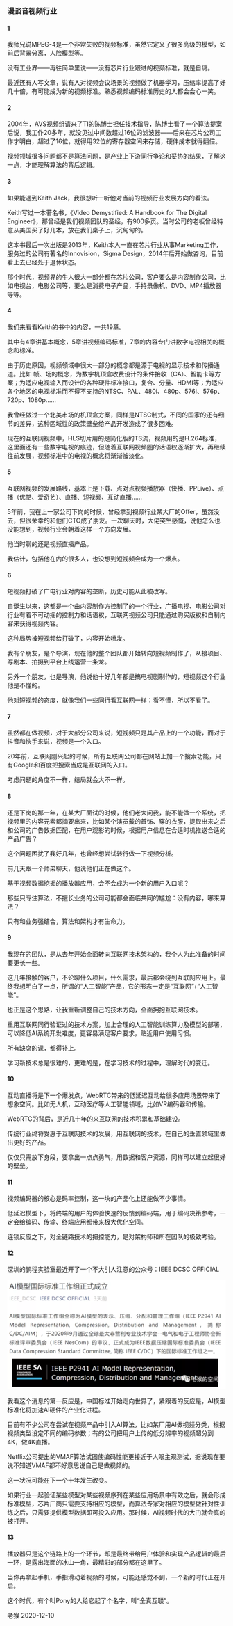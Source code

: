 ### 漫谈音视频行业
#### 1
我师兄说MPEG-4是一个非常失败的视频标准，虽然它定义了很多高级的模型，如前后背景分离，人脸模型等。

没有工业界——再往简单里说——没有芯片行业跟进的视频标准，就是自嗨。

最近还有人写文章，说有人对视频会议场景的视频做了机器学习，压缩率提高了好几十倍，有可能成为新的视频标准。熟悉视频编码标准历史的人都会会心一笑。

#### 2
2004年，AVS视频组请来了TI的陈博士担任技术指导，陈博士看了一个算法提案后说，我工作20多年，就没见过中间数超过16位的滤波器——后来在芯片公司工作才明白，超过了16位，就得用32位的寄存器空间来存储，硬件成本就得翻倍。

视频领域很多问题都不是算法问题，是产业上下游同行争论和妥协的结果，了解这一点，才能理解算法的背后逻辑。

#### 3
如果能遇到Keith Jack，我很想听一听他对当前的视频行业发展方向的看法。

Keith写过一本著名书，《Video Demystified: A Handbook for The Digital Engineer》，那曾经是我们视频团队的圣经，有900多页。当时公司的老板曾经特意从美国买了好几本，放在我们桌子上，沉甸甸的。

这本书最后一次出版是2013年，Keith本人一直在芯片行业从事Marketing工作，服务过的公司有著名的Innovision，Sigma Design，2014年后开始做咨询，目前看上去已经处于退休状态。

那个时代，视频界的牛人很大一部分都在芯片公司，客户要么是内容制作公司，比如电视台，电影公司等，要么是消费电子产品，手持录像机、DVD、MP4播放器等等。

#### 4
我们来看看Keith的书中的内容，一共19章。

其中有4章讲基本概念，5章讲视频编码标准，7章的内容专门讲数字电视相关的概念和标准。

由于历史原因，视频领域中很大一部分的概念都是源于电视的显示技术和传播通道。比如 帧、场的概念，为数字机顶盒收费设计的条件接收（CA）、智能卡等方案；为适应电视输入而设计的各种硬件标准接口，复合、分量、HDMI等；为适应各个地区的电视标准而不得不支持的NTSC、PAL、480i、480p、576i、576p、720p、1080p……

我曾经做过一个北美市场的机顶盒方案，同样是NTSC制式，不同的国家的还有细节的差异，这种区域性的政策壁垒给产品开发造成了很多困难。

现在的互联网视频中，HLS切片用的是简化版的TS流，视频用的是H.264标准，这里面还有一些数字电视的痕迹，但随着互联网视频圈的话语权逐渐扩大，再继续往前发展，视频标准中的电视的概念将渐渐被淡化。

#### 5
互联网视频的发展路线，基本上是下载、点对点视频播放器（快播、PPLive）、点播（优酷、爱奇艺）、直播、短视频、互动直播……

5年前，我在上一家公司下岗的时候，曾经拿到视频行业某大厂的Offer，虽然没去，但很荣幸的和他们CTO成了朋友。一次聊天时，大佬突生感慨，说他怎么也没能想到，视频行业会朝着这样一个方向发展。

他当时聊的还是视频直播产品。

我估计，包括他在内的很多人，也没想到短视频会成为一个爆点。

#### 6
短视频打破了广电行业对内容的垄断，历史可能从此被改写。

自诞生以来，这都是一个由内容制作方控制了的一个行业，广播电视、电影公司对行业有着不可动摇的控制力和话语权，互联网视频公司只能通过购买版权和自制内容来获得视频内容。

这种局势被短视频给打破了，内容开始喷发。

我有个朋友，是个导演，现在他的整个团队都开始转向短视频制作了，从接项目、写剧本、拍摄到平台上线运营一条龙。

另外一个朋友，也是导演，他说他十好几年都是搞电视剧制作的，短视频这个行业他是不懂的。

他对短视频的态度，就像我们一些同行看互联网一样：看不懂，所以不看了。

#### 7
虽然都在做视频，对于大部分公司来说，短视频只是其产品上的一个功能，而对于抖音和快手来说，视频是一个入口。

20年前，互联网刚兴起的时候，所有互联网公司都在网站上加一个搜索功能，只有Google和百度把搜索当成是互联网的入口。

考虑问题的角度不一样，结局就会大不一样。

#### 8
还是下岗的那一年，在某大厂面试的时候，他们老大问我，能不能做一个系统，把视频里的内容元素都摘要出来，比如某个演员戴的首饰、穿的衣服，提取出来之后和公司的广告数据匹配，在用户观影的时候，根据用户信息在合适时机推送合适的产品广告？

这个问题困扰了我好几年，也曾经想尝试转行做一下视频分析。

前几天跟一个师弟聊天，他说他们正在做这个。

基于视频数据挖掘的播放器应用，会不会成为一个新的用户入口呢？

那些只专注算法，不擅长业务的公司可能都会面临共同的尴尬：没有内容，哪来算法？

只有和业务强结合，算法和架构才有生命力。

#### 9
我现在的团队，是从去年开始全面转向互联网技术架构的，我个人为此准备的时间要更长一些。

这几年接触的客户，不论聊什么项目，什么需求，最后都会绕到互联网应用上。最终我想明白了一点，所谓的“人工智能”产品，它的形态一定是“互联网”+“人工智能”。

也正是这个思路，让我重新调整自己的技术方向，全面拥抱互联网技术。

重用互联网同行验证过的技术方案，加上合理的人工智能训练算力及模型的部署，可以降低AI系统开发难度，更容易满足客户要求，贴近用户使用习惯。

所有缺席的课，都得补上。

学习新技术总是很难的，更难的是，在学习技术的过程中，理解时代的变迁。

#### 10
互动直播将是下一个爆发点，WebRTC带来的低延迟互动给很多应用场景带来了想象空间。比如无人机，互动医疗等人工智能领域，比如VR编码器和传输。

WebRTC的背后，是近几十年的来互联网的技术积累和基础建设。

传统行业终将受惠于互联网技术的发展，用互联网的技术，在自己的垂直领域里做出更好的产品。

仅仅只需放下身段，要拿出一点点勇气，用数据和客户资源，同样可以建立起很好的壁垒。

#### 11

视频编码器的核心是码率控制，这一块的产品化上还能做不少事情。

低延迟模型下，将终端的用户的体验快速的反馈到编码端，用于编码决策参考，一定会给编码、传输、终端应用都带来极大优化空间。

连锁反应之下，对全链路技术的把控能力，是对架构师和所在团队的极致考验。

#### 12
深圳的鹏程实验室最近开了一个不大引人注意的公众号：IEEE DCSC OFFICIAL

![cff371be85e1.png](images/2021-01-06/cff371be85e1.png)


我看这个消息的第一反应是，中国标准开始走向世界了，紧跟着的反应是，AI模型标准化将加速AI硬件的产业化进程。

目前有不少公司在尝试在视频产品中引入AI算法，比如某厂用AI做视频分类，根据视频类型设定不同的编码参数；有的公司把用户上传的低分辨率的视频超分到4K，做4K直播。

Netflix公司提出的VMAF算法试图使编码性能更接近于人眼主观测试，据说现在要说不知道VMAF都不好意思说自己是做视频的。

这一状况可能在下一个十年发生改变。

如果行业一起验证某些模型对某些视频序列在某些应用场景中有效之后，就会形成标准模型，芯片厂商只需要支持相应的模型，而算法专家对相应的模型做针对性训练之后，只需要提供模型数据即可投入应用。那时候，AI视频时代的大门就会真的被打开。

#### 13
播放器只是这个链路上的一个环节，却是最终带给用户体验和实现产品逻辑的最后一环，是露出海面的冰山一角，最精彩的部分都在这里了。

当你再拿起手机，手指滑动着视频的时候，可能还感觉不到，一个新的时代正在开启。

这个时代，有个叫Pony的人给它起了个名字，叫“全真互联”。





老猴 2020-12-10

